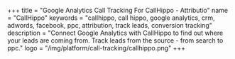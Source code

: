 +++
title = "Google Analytics Call Tracking For CallHippo - Attributio"
name = "CallHippo"
keywords = "callhippo, call hippo, google analytics, crm, adwords, facebook, ppc, attribution, track leads, conversion tracking"
description = "Connect Google Analytics with CallHippo to find out where your leads are coming from. Track leads from the source - from search to ppc."
logo = "/img/platform/call-tracking/callhippo.png"
+++
